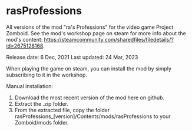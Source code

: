 # rasProfessions
All versions of the mod "ra's Professions" for the video game Project Zomboid. See the mod's workshop page on steam for more info about the mod's content: https://steamcommunity.com/sharedfiles/filedetails/?id=2675128168.

Release date: 6 Dec, 2021
Last updated: 24 Mar, 2023

When playing the game on steam, you can install the mod by simply subscribing to it in the workshop.

Manual installation:
1. Download the most recent version of the mod here on github.
2. Extract the .zip folder.
3. From the extracted file, copy the folder rasProfessions_[version]/Contents/mods/rasProfessions to your Zomboid/mods folder.
